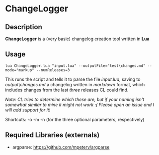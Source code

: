 # ChangeLogger

## Description
**ChangeLogger** is a (very basic) changelog creation tool written in **Lua**


## Usage

    lua ChangeLogger.lua "input.lua" --outputFile="test\changes.md" --mode="markup" --numReleases=3

This runs the script and tells it to parse the file *input.lua*, saving to *output\changes.md* a changelog written in *markdown* format, which includes changes from the last *three* releases CL could find.

*Note: CL tries to determine which these are, but if your naming isn't somewhat similar to mine it might not work :(
Please open an issue and I will add support for it!*

Shortcuts: -o -m -n (for the three optional parameters, respectively)

## Required Libraries (externals)
* argparse: 	https://github.com/mpeterv/argparse
